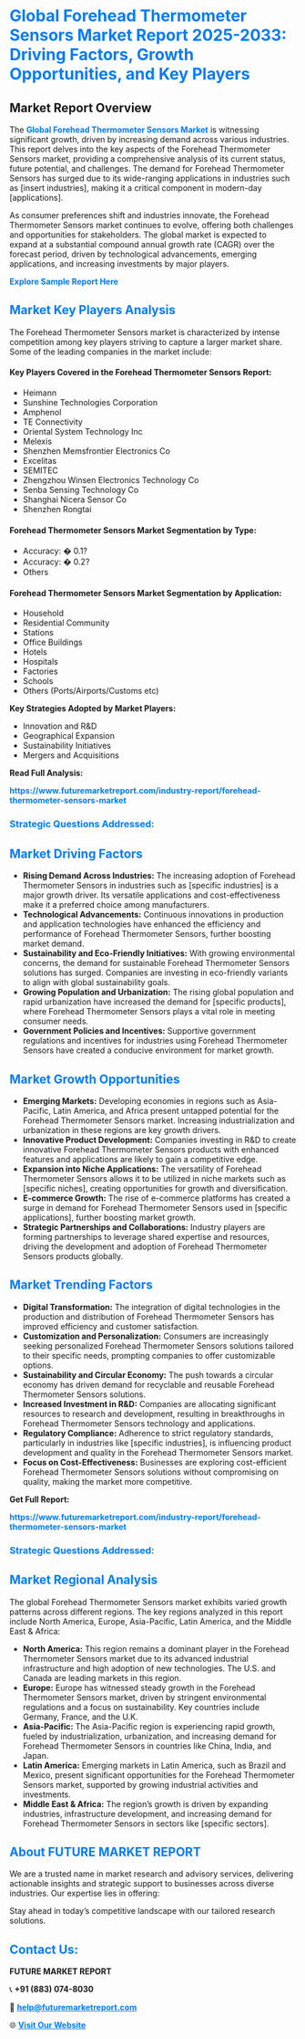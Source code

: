 <h1 style="color: #007BFF;">Global Forehead Thermometer Sensors Market Report 2025-2033: Driving Factors, Growth Opportunities, and Key Players</h1>

<section id="overview">
<h2>Market Report Overview</h2>
<p>The <a href="https://www.futuremarketreport.com/industry-report/forehead-thermometer-sensors-market" style="color: #007BFF; text-decoration: none;"><strong>Global Forehead Thermometer Sensors Market</strong></a> is witnessing significant growth, driven by increasing demand across various industries. This report delves into the key aspects of the Forehead Thermometer Sensors market, providing a comprehensive analysis of its current status, future potential, and challenges. The demand for Forehead Thermometer Sensors has surged due to its wide-ranging applications in industries such as [insert industries], making it a critical component in modern-day [applications].</p>
<p>As consumer preferences shift and industries innovate, the Forehead Thermometer Sensors market continues to evolve, offering both challenges and opportunities for stakeholders. The global market is expected to expand at a substantial compound annual growth rate (CAGR) over the forecast period, driven by technological advancements, emerging applications, and increasing investments by major players.</p>
</section>

<section id="overview">
<p><a href="https://www.futuremarketreport.com/request-sample/reportId=76693" style="color: #007BFF; text-decoration: none;"><strong>Explore Sample Report Here</strong></a></p>
</section>

<section id="key-players">
<h2 style="color: #007BFF;">Market Key Players Analysis</h2>
<p>The Forehead Thermometer Sensors market is characterized by intense competition among key players striving to capture a larger market share. Some of the leading companies in the market include:</p>
<h4>Key Players Covered in the Forehead Thermometer Sensors Report:</h4>
<ul><li>Heimann</li><li>Sunshine Technologies Corporation</li><li>Amphenol</li><li>TE Connectivity</li><li>Oriental System Technology Inc</li><li>Melexis</li><li>Shenzhen Memsfrontier Electronics Co</li><li>Excelitas</li><li>SEMITEC</li><li>Zhengzhou Winsen Electronics Technology Co</li><li>Senba Sensing Technology Co</li><li>Shanghai Nicera Sensor Co</li><li>Shenzhen Rongtai</li></ul>
<h4>Forehead Thermometer Sensors Market Segmentation by Type:</h4>
<ul><li>Accuracy: � 0.1?</li><li>Accuracy: � 0.2?</li><li>Others</li></ul>

<h4>Forehead Thermometer Sensors Market Segmentation by Application:</h4>
<ul><li>Household</li><li>Residential Community</li><li>Stations</li><li>Office Buildings</li><li>Hotels</li><li>Hospitals</li><li>Factories</li><li>Schools</li><li>Others (Ports/Airports/Customs etc)</li></ul>
<p><strong>Key Strategies Adopted by Market Players:</strong></p>
<ul>
<li>Innovation and R&D</li>
<li>Geographical Expansion</li>
<li>Sustainability Initiatives</li>
<li>Mergers and Acquisitions</li>
</ul>
</section>

<section>
<p><strong>Read Full Analysis: </strong></p><a href="https://www.futuremarketreport.com/industry-report/forehead-thermometer-sensors-market" style="color: #007BFF; text-decoration: none;"><strong>https://www.futuremarketreport.com/industry-report/forehead-thermometer-sensors-market</strong></a>
<h3 style="color: #007BFF;">Strategic Questions Addressed:</h3>
</section>

<section id="driving-factors">
<h2 style="color: #007BFF;">Market Driving Factors</h2>
<ul>
<li><strong>Rising Demand Across Industries:</strong> The increasing adoption of Forehead Thermometer Sensors in industries such as [specific industries] is a major growth driver. Its versatile applications and cost-effectiveness make it a preferred choice among manufacturers.</li>
<li><strong>Technological Advancements:</strong> Continuous innovations in production and application technologies have enhanced the efficiency and performance of Forehead Thermometer Sensors, further boosting market demand.</li>
<li><strong>Sustainability and Eco-Friendly Initiatives:</strong> With growing environmental concerns, the demand for sustainable Forehead Thermometer Sensors solutions has surged. Companies are investing in eco-friendly variants to align with global sustainability goals.</li>
<li><strong>Growing Population and Urbanization:</strong> The rising global population and rapid urbanization have increased the demand for [specific products], where Forehead Thermometer Sensors plays a vital role in meeting consumer needs.</li>
<li><strong>Government Policies and Incentives:</strong> Supportive government regulations and incentives for industries using Forehead Thermometer Sensors have created a conducive environment for market growth.</li>
</ul>
</section>

<section id="growth-opportunities">
<h2 style="color: #007BFF;">Market Growth Opportunities</h2>
<ul>
<li><strong>Emerging Markets:</strong> Developing economies in regions such as Asia-Pacific, Latin America, and Africa present untapped potential for the Forehead Thermometer Sensors market. Increasing industrialization and urbanization in these regions are key growth drivers.</li>
<li><strong>Innovative Product Development:</strong> Companies investing in R&D to create innovative Forehead Thermometer Sensors products with enhanced features and applications are likely to gain a competitive edge.</li>
<li><strong>Expansion into Niche Applications:</strong> The versatility of Forehead Thermometer Sensors allows it to be utilized in niche markets such as [specific niches], creating opportunities for growth and diversification.</li>
<li><strong>E-commerce Growth:</strong> The rise of e-commerce platforms has created a surge in demand for Forehead Thermometer Sensors used in [specific applications], further boosting market growth.</li>
<li><strong>Strategic Partnerships and Collaborations:</strong> Industry players are forming partnerships to leverage shared expertise and resources, driving the development and adoption of Forehead Thermometer Sensors products globally.</li>
</ul>
</section>

<section id="trending-factors">
<h2 style="color: #007BFF;">Market Trending Factors</h2>
<ul>
<li><strong>Digital Transformation:</strong> The integration of digital technologies in the production and distribution of Forehead Thermometer Sensors has improved efficiency and customer satisfaction.</li>
<li><strong>Customization and Personalization:</strong> Consumers are increasingly seeking personalized Forehead Thermometer Sensors solutions tailored to their specific needs, prompting companies to offer customizable options.</li>
<li><strong>Sustainability and Circular Economy:</strong> The push towards a circular economy has driven demand for recyclable and reusable Forehead Thermometer Sensors solutions.</li>
<li><strong>Increased Investment in R&D:</strong> Companies are allocating significant resources to research and development, resulting in breakthroughs in Forehead Thermometer Sensors technology and applications.</li>
<li><strong>Regulatory Compliance:</strong> Adherence to strict regulatory standards, particularly in industries like [specific industries], is influencing product development and quality in the Forehead Thermometer Sensors market.</li>
<li><strong>Focus on Cost-Effectiveness:</strong> Businesses are exploring cost-efficient Forehead Thermometer Sensors solutions without compromising on quality, making the market more competitive.</li>
</ul>
</section>

<section>
<p><strong>Get Full Report: </strong></p><a href="https://www.futuremarketreport.com/industry-report/forehead-thermometer-sensors-market" style="color: #007BFF; text-decoration: none;"><strong>https://www.futuremarketreport.com/industry-report/forehead-thermometer-sensors-market</strong></a>
<h3 style="color: #007BFF;">Strategic Questions Addressed:</h3>
</section>


<section id="regional-analysis">
<h2 style="color: #007BFF;">Market Regional Analysis</h2>
<p>The global Forehead Thermometer Sensors market exhibits varied growth patterns across different regions. The key regions analyzed in this report include North America, Europe, Asia-Pacific, Latin America, and the Middle East & Africa:</p>
<ul>
<li><strong>North America:</strong> This region remains a dominant player in the Forehead Thermometer Sensors market due to its advanced industrial infrastructure and high adoption of new technologies. The U.S. and Canada are leading markets in this region.</li>
<li><strong>Europe:</strong> Europe has witnessed steady growth in the Forehead Thermometer Sensors market, driven by stringent environmental regulations and a focus on sustainability. Key countries include Germany, France, and the U.K.</li>
<li><strong>Asia-Pacific:</strong> The Asia-Pacific region is experiencing rapid growth, fueled by industrialization, urbanization, and increasing demand for Forehead Thermometer Sensors in countries like China, India, and Japan.</li>
<li><strong>Latin America:</strong> Emerging markets in Latin America, such as Brazil and Mexico, present significant opportunities for the Forehead Thermometer Sensors market, supported by growing industrial activities and investments.</li>
<li><strong>Middle East & Africa:</strong> The region’s growth is driven by expanding industries, infrastructure development, and increasing demand for Forehead Thermometer Sensors in sectors like [specific sectors].</li>
</ul>
</section>

<footer>
<h2 style="color: #007BFF;">About FUTURE MARKET REPORT</h2>
<p>We are a trusted name in market research and advisory services, delivering actionable insights and strategic support to businesses across diverse industries. Our expertise lies in offering:</p>

<p>Stay ahead in today’s competitive landscape with our tailored research solutions.</p>

<h2 style="color: #007BFF;">Contact Us:</h2>
<p><strong>FUTURE MARKET REPORT</strong></p>
<p>📞 <strong>+91 (883) 074-8030</strong></p>
<p>📧 <strong><a href="mailto:help@futuremarketreport.com" style="color: #007BFF;">help@futuremarketreport.com</a></strong></p>
<p>🌐 <strong><a href="https://www.futuremarketreport.com/" style="color: #007BFF;">Visit Our Website</a></strong></p>
</footer>